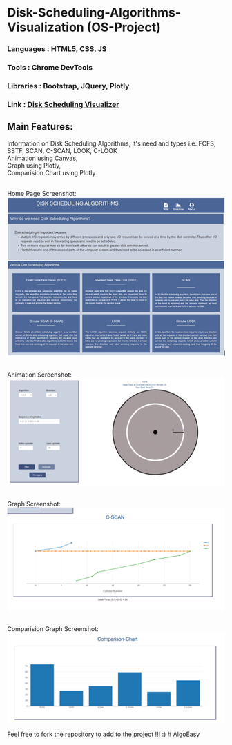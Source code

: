 # Disk-Scheduling-Algorithms-Visualization (OS-Project)

### Languages : HTML5, CSS, JS <br>
### Tools     : Chrome DevTools <br>
### Libraries : Bootstrap, JQuery, Plotly<br>
### Link : [Disk Scheduling Visualizer](https://malvi-m.github.io/Disk-Scheduling-Algorithms-Visualization/Disk.html)

## Main Features: <br>
Information on Disk Scheduling Algorithms, it's need and types i.e. FCFS, SSTF, SCAN, C-SCAN, LOOK, C-LOOK <br>
Animation using Canvas, <br>
Graph using Plotly, <br>
Comparision Chart using Plotly <br><br>

Home Page Screenshot:<br>
![](Screenshots/Home.PNG)
<br><br>

Animation Screenshot:
![](Screenshots/Animation.PNG)
<br><br>

Graph Screenshot:
![](Screenshots/Graph.PNG)
<br><br>

Comparision Graph Screenshot:
![](Screenshots/Comparision.PNG)




Feel free to fork the repository to add to the project !!! :)
#   A l g o E a s y 
 
 